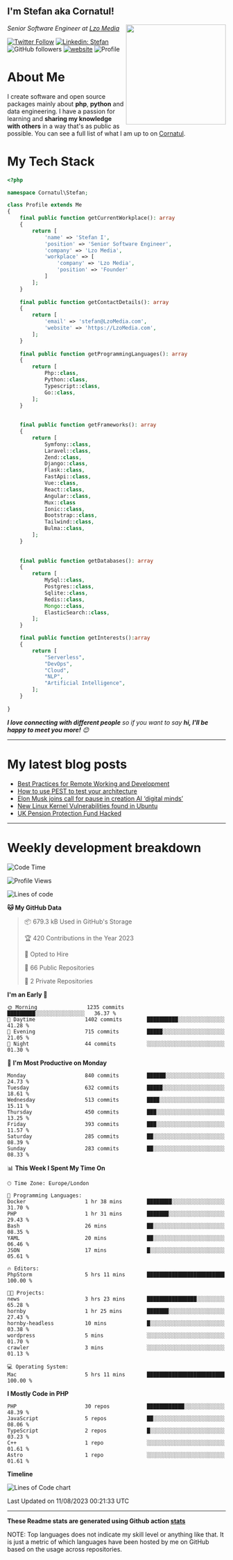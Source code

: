 <h2>I'm Stefan aka Cornatul! </h2>
<img align='right' src="https://i.giphy.com/media/YePKU8cVoIF3afvi8s/giphy.webp" width="230">
<p><em>Senior Software Engineer at <a href="https:/lzomedia.com/">Lzo Media
</a>
</em></p>

[![Twitter Follow](https://img.shields.io/twitter/follow/cornatul?label=Follow)](https://twitter.com/intent/follow?screen_name=cornatul)
[![Linkedin: Stefan](https://img.shields.io/badge/cornatul-blue?style=flat-square&logo=Linkedin&logoColor=white&link=https://www.linkedin.com/in/cornatul/)](https://www.linkedin.com/in/cornatul/)
![GitHub followers](https://img.shields.io/github/followers/cornatul?label=Follow&style=social)
[![website](https://img.shields.io/badge/Website-46a2f1.svg?&style=flat-square&logo=Google-Chrome&logoColor=white&link=https://cornatul.com/)](https://cornatul.com/)
![Profile](https://visitor-badge.glitch.me/badge?page_id=cornatul.cornatul)



# About Me
I create software and open source packages mainly about **php**, **python** and data engineering. 
I have a passion for learning and **sharing my knowledge with others** in a way that's as public as possible. 
You can see a full list of what I am up to on [Cornatul](https://lzomedia.com).


# My Tech Stack

```php
<?php

namespace Cornatul\Stefan;

class Profile extends Me
{
    final public function getCurrentWorkplace(): array
    {
        return [
            'name' => 'Stefan I',
            'position' => 'Senior Software Engineer',
            'company' => 'Lzo Media',
            'workplace' => [
                'company' => 'Lzo Media',
                'position' => 'Founder'         
            ]
        ];
    }
    
    final public function getContactDetails(): array
    {
        return [
            'email' => 'stefan@LzoMedia.com',
            'website' => 'https://LzoMedia.com',
        ];
    }
    
    final public function getProgrammingLanguages(): array
    {
        return [
            Php::class,
            Python::class,
            Typescript::class,
            Go::class,
        ];
    }
    
    
    final public function getFrameworks(): array
    {
        return [
            Symfony::class,
            Laravel::class,
            Zend::class,
            Django::class,
            Flask::class,
            FastApi::class,
            Vue::class,
            React::class,
            Angular::class,
            Mux::class
            Ionic::class,
            Bootstrap::class,
            Tailwind::class,
            Bulma::class,
        ];
    }
    
    
    final public function getDatabases(): array
    {
        return [
            MySql::class,
            Postgres::class,
            Sqlite::class,
            Redis::class,
            Mongo::class,
            ElasticSearch::class,
        ];
    }

    final public function getInterests():array
    {
        return [
            "Serverless",
            "DevOps",
            "Cloud",
            "NLP",
            "Artificial Intelligence",
        ];
    }
   
}
```
 <em><b>I love connecting with different people</b> so if you want to say <b>hi, I'll be happy to meet you more!</b> 😊</em>

---
# My latest blog posts
<!-- BLOG-POST-LIST:START -->
- [Best Practices for Remote Working and Development](https://lzomedia.com/best-practices-for-remote-working-and-development/)
- [How to use PEST to test your architecture](https://lzomedia.com/how-to-use-pest-to-test-your-architecture/)
- [Elon Musk joins call for pause in creation  AI ‘digital minds’](https://lzomedia.com/elon-musk-joins-call-for-pause-in-creation-ai-digital-minds/)
- [New Linux Kernel Vulnerabilities found in Ubuntu](https://lzomedia.com/linux-kernel-vulnerabilities-in-ubuntu/)
- [UK Pension Protection Fund Hacked](https://lzomedia.com/uk-pension-protection-fund-hacked/)
<!-- BLOG-POST-LIST:END -->

---
# Weekly development breakdown
<!--START_SECTION:waka-->
![Code Time](http://img.shields.io/badge/Code%20Time-239%20hrs%203%20mins-blue)

![Profile Views](http://img.shields.io/badge/Profile%20Views-0-blue)

![Lines of code](https://img.shields.io/badge/From%20Hello%20World%20I%27ve%20Written-17.2%20million%20lines%20of%20code-blue)

**🐱 My GitHub Data** 

> 📦 679.3 kB Used in GitHub's Storage 
 > 
> 🏆 420 Contributions in the Year 2023
 > 
> 💼 Opted to Hire
 > 
> 📜 66 Public Repositories 
 > 
> 🔑 2 Private Repositories 
 > 
**I'm an Early 🐤** 

```text
🌞 Morning                1235 commits        █████████░░░░░░░░░░░░░░░░   36.37 % 
🌆 Daytime                1402 commits        ██████████░░░░░░░░░░░░░░░   41.28 % 
🌃 Evening                715 commits         █████░░░░░░░░░░░░░░░░░░░░   21.05 % 
🌙 Night                  44 commits          ░░░░░░░░░░░░░░░░░░░░░░░░░   01.30 % 
```
📅 **I'm Most Productive on Monday** 

```text
Monday                   840 commits         ██████░░░░░░░░░░░░░░░░░░░   24.73 % 
Tuesday                  632 commits         █████░░░░░░░░░░░░░░░░░░░░   18.61 % 
Wednesday                513 commits         ████░░░░░░░░░░░░░░░░░░░░░   15.11 % 
Thursday                 450 commits         ███░░░░░░░░░░░░░░░░░░░░░░   13.25 % 
Friday                   393 commits         ███░░░░░░░░░░░░░░░░░░░░░░   11.57 % 
Saturday                 285 commits         ██░░░░░░░░░░░░░░░░░░░░░░░   08.39 % 
Sunday                   283 commits         ██░░░░░░░░░░░░░░░░░░░░░░░   08.33 % 
```


📊 **This Week I Spent My Time On** 

```text
🕑︎ Time Zone: Europe/London

💬 Programming Languages: 
Docker                   1 hr 38 mins        ████████░░░░░░░░░░░░░░░░░   31.70 % 
PHP                      1 hr 31 mins        ███████░░░░░░░░░░░░░░░░░░   29.43 % 
Bash                     26 mins             ██░░░░░░░░░░░░░░░░░░░░░░░   08.35 % 
YAML                     20 mins             ██░░░░░░░░░░░░░░░░░░░░░░░   06.46 % 
JSON                     17 mins             █░░░░░░░░░░░░░░░░░░░░░░░░   05.61 % 

🔥 Editors: 
PhpStorm                 5 hrs 11 mins       █████████████████████████   100.00 % 

🐱‍💻 Projects: 
news                     3 hrs 23 mins       ████████████████░░░░░░░░░   65.28 % 
hornby                   1 hr 25 mins        ███████░░░░░░░░░░░░░░░░░░   27.43 % 
hornby-headless          10 mins             █░░░░░░░░░░░░░░░░░░░░░░░░   03.38 % 
wordpress                5 mins              ░░░░░░░░░░░░░░░░░░░░░░░░░   01.70 % 
crawler                  3 mins              ░░░░░░░░░░░░░░░░░░░░░░░░░   01.13 % 

💻 Operating System: 
Mac                      5 hrs 11 mins       █████████████████████████   100.00 % 
```

**I Mostly Code in PHP** 

```text
PHP                      30 repos            ████████████░░░░░░░░░░░░░   48.39 % 
JavaScript               5 repos             ██░░░░░░░░░░░░░░░░░░░░░░░   08.06 % 
TypeScript               2 repos             █░░░░░░░░░░░░░░░░░░░░░░░░   03.23 % 
C++                      1 repo              ░░░░░░░░░░░░░░░░░░░░░░░░░   01.61 % 
Astro                    1 repo              ░░░░░░░░░░░░░░░░░░░░░░░░░   01.61 % 
```



**Timeline**

![Lines of Code chart](https://raw.githubusercontent.com/Cornatul/Cornatul/master/assets/bar_graph.png)


 Last Updated on 11/08/2023 00:21:33 UTC
<!--END_SECTION:waka-->


---


**These Readme stats are generated using Github action [stats](https://github.com/cornatul/stats)**

NOTE: Top languages does not indicate my skill level or anything like that. 
It is just a metric of which languages have been hosted by me on GitHub based on the usage across repositories. 
